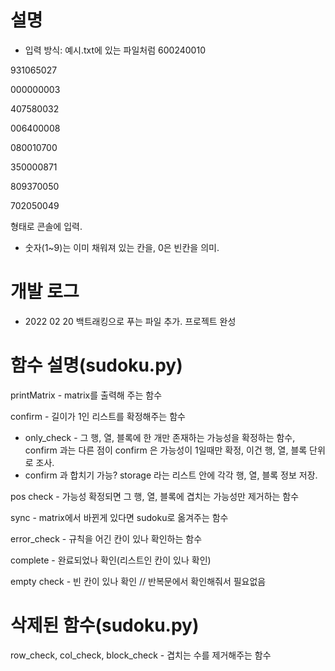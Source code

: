 # 설명
- 입력 방식:
예시.txt에 있는 파일처럼
600240010

931065027

000000003

407580032

006400008

080010700

350000871

809370050

702050049

형태로 콘솔에 입력.

- 숫자(1~9)는 이미 채워져 있는 칸을, 0은 빈칸을 의미.


# 개발 로그
- 2022 02 20
백트래킹으로 푸는 파일 추가.
프로젝트 완성


# 함수 설명(sudoku.py)
printMatrix - matrix를 출력해 주는 함수

confirm - 길이가 1인 리스트를 확정해주는 함수

* only_check - 그 행, 열, 블록에 한 개만 존재하는 가능성을 확정하는 함수, confirm 과는 다른 점이 confirm 은 가능성이 1일때만 확정, 이건 행, 열, 블록 단위로 조사.
* confirm 과 합치기 가능?
storage 라는 리스트 안에 각각 행, 열, 블록 정보 저장.

pos check - 가능성 확정되면 그 행, 열, 블록에 겹치는 가능성만 제거하는 함수


sync - matrix에서 바뀐게 있다면 sudoku로 옮겨주는 함수

error_check - 규칙을 어긴 칸이 있나 확인하는 함수

complete - 완료되었나 확인(리스트인 칸이 있나 확인)

empty check - 빈 칸이 있나 확인 // 반복문에서 확인해줘서 필요없음

# 삭제된 함수(sudoku.py)

row_check, col_check, block_check - 겹치는 수를 제거해주는 함수